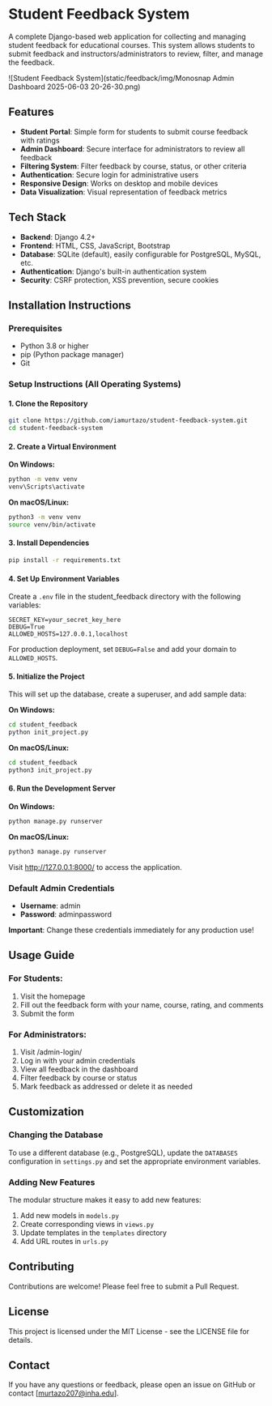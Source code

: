 # Student Feedback System

A complete Django-based web application for collecting and managing student feedback for educational courses. This system allows students to submit feedback and instructors/administrators to review, filter, and manage the feedback.

![Student Feedback System](static/feedback/img/Monosnap Admin Dashboard 2025-06-03 20-26-30.png)

## Features

- **Student Portal**: Simple form for students to submit course feedback with ratings
- **Admin Dashboard**: Secure interface for administrators to review all feedback
- **Filtering System**: Filter feedback by course, status, or other criteria
- **Authentication**: Secure login for administrative users
- **Responsive Design**: Works on desktop and mobile devices
- **Data Visualization**: Visual representation of feedback metrics

## Tech Stack

- **Backend**: Django 4.2+
- **Frontend**: HTML, CSS, JavaScript, Bootstrap
- **Database**: SQLite (default), easily configurable for PostgreSQL, MySQL, etc.
- **Authentication**: Django's built-in authentication system
- **Security**: CSRF protection, XSS prevention, secure cookies

## Installation Instructions

### Prerequisites

- Python 3.8 or higher
- pip (Python package manager)
- Git

### Setup Instructions (All Operating Systems)

#### 1. Clone the Repository

```bash
git clone https://github.com/iamurtazo/student-feedback-system.git
cd student-feedback-system
```

#### 2. Create a Virtual Environment

**On Windows:**
```bash
python -m venv venv
venv\Scripts\activate
```

**On macOS/Linux:**
```bash
python3 -m venv venv
source venv/bin/activate
```

#### 3. Install Dependencies

```bash
pip install -r requirements.txt
```

#### 4. Set Up Environment Variables

Create a `.env` file in the student_feedback directory with the following variables:

```
SECRET_KEY=your_secret_key_here
DEBUG=True
ALLOWED_HOSTS=127.0.0.1,localhost
```

For production deployment, set `DEBUG=False` and add your domain to `ALLOWED_HOSTS`.

#### 5. Initialize the Project

This will set up the database, create a superuser, and add sample data:

**On Windows:**
```bash
cd student_feedback
python init_project.py
```

**On macOS/Linux:**
```bash
cd student_feedback
python3 init_project.py
```

#### 6. Run the Development Server

**On Windows:**
```bash
python manage.py runserver
```

**On macOS/Linux:**
```bash
python3 manage.py runserver
```

Visit http://127.0.0.1:8000/ to access the application.

### Default Admin Credentials

- **Username**: admin
- **Password**: adminpassword

**Important**: Change these credentials immediately for any production use!

## Usage Guide

### For Students:
1. Visit the homepage
2. Fill out the feedback form with your name, course, rating, and comments
3. Submit the form

### For Administrators:
1. Visit /admin-login/
2. Log in with your admin credentials
3. View all feedback in the dashboard
4. Filter feedback by course or status
5. Mark feedback as addressed or delete it as needed

## Customization

### Changing the Database

To use a different database (e.g., PostgreSQL), update the `DATABASES` configuration in `settings.py` and set the appropriate environment variables.

### Adding New Features

The modular structure makes it easy to add new features:
1. Add new models in `models.py`
2. Create corresponding views in `views.py`
3. Update templates in the `templates` directory
4. Add URL routes in `urls.py`

## Contributing

Contributions are welcome! Please feel free to submit a Pull Request.

## License

This project is licensed under the MIT License - see the LICENSE file for details.

## Contact

If you have any questions or feedback, please open an issue on GitHub or contact [murtazo207@inha.edu].
